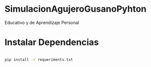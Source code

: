 # SimulacionAgujeroGusanoPyhton
Educativo y de Aprendizaje Personal

# Instalar Dependencias

```bash

pip install -r requeriments.txt